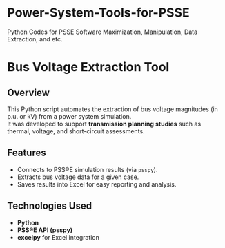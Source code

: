 # Power-System-Tools-for-PSSE
Python Codes for PSSE Software Maximization, Manipulation, Data Extraction, and etc.

# Bus Voltage Extraction Tool

## Overview
This Python script automates the extraction of bus voltage magnitudes (in p.u. or kV) from a power system simulation.  
It was developed to support **transmission planning studies** such as thermal, voltage, and short-circuit assessments.

## Features
- Connects to PSS®E simulation results (via `psspy`).
- Extracts bus voltage data for a given case.
- Saves results into Excel for easy reporting and analysis.

## Technologies Used
- **Python**
- **PSS®E API (psspy)**
- **excelpy** for Excel integration
